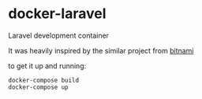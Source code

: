 # docker-laravel
Laravel development container

It was heavily inspired by the similar project from [bitnami](https://github.com/bitnami/bitnami-docker-laravel)



to get it up and running:

```
docker-compose build
docker-compose up
```
